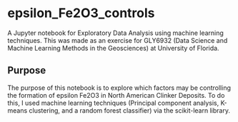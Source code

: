 # epsilon_Fe2O3_controls

A Jupyter notebook for Exploratory Data Analysis using machine learning techniques. This was made as an exercise for GLY6932 (Data Science and Machine Learning Methods in the Geosciences) at University of Florida.


## Purpose

The purpose of this notebook is to explore which factors may be controlling the formation of epsilon Fe2O3 in North American Clinker Deposits. To do this, I used machine learning techniques (Principal component analysis, K-means clustering, and a random forest classifier) via the scikit-learn library.